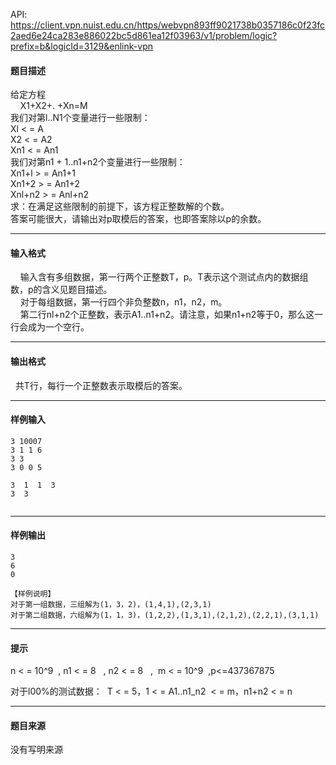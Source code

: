 API: https://client.vpn.nuist.edu.cn/https/webvpn893ff9021738b0357186c0f23fc2aed6e24ca283e886022bc5d861ea12f03963/v1/problem/logic?prefix=b&logicId=3129&enlink-vpn

#### 题目描述

给定方程  
    X1+X2+. +Xn=M  
我们对第l..N1个变量进行一些限制：  
Xl < = A  
X2 < = A2  
Xn1 < = An1  
我们对第n1 + 1..n1+n2个变量进行一些限制：  
Xn1+l > = An1+1  
Xn1+2 > = An1+2  
Xnl+n2 > = Anl+n2  
求：在满足这些限制的前提下，该方程正整数解的个数。  
答案可能很大，请输出对p取模后的答案，也即答案除以p的余数。  

---

#### 输入格式

    输入含有多组数据，第一行两个正整数T，p。T表示这个测试点内的数据组数，p的含义见题目描述。  
    对于每组数据，第一行四个非负整数n，n1，n2，m。  
    第二行nl+n2个正整数，表示A1..n1+n2。请注意，如果n1+n2等于0，那么这一行会成为一个空行。  

---

#### 输出格式

  共T行，每行一个正整数表示取模后的答案。  

---

#### 样例输入
```
3 10007
3 1 1 6
3 3
3 0 0 5

3  1  1  3
3  3


```

---

#### 样例输出
```
3
6
0

【样例说明】
对于第一组数据，三组解为(1，3，2)，(1,4,1),(2,3,1)
对于第二组数据，六组解为(1，1，3)，(1,2,2),(1,3,1),(2,1,2),(2,2,1),(3,1,1)

```

---

#### 提示

n < = 10^9  , n1 < = 8   , n2 < = 8   ,  m < = 10^9  ,p<=437367875

对于l00%的测试数据：  T < = 5，1 < = A1..n1\_n2  < = m，n1+n2 < = n

---

#### 题目来源

没有写明来源